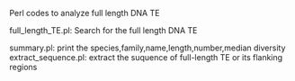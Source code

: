 Perl codes to analyze full length DNA TE

full_length_TE.pl: Search for the full length DNA TE

summary.pl: print the species,family,name,length,number,median diversity
extract_sequence.pl: extract the suquence of full-length TE or its flanking regions
 
